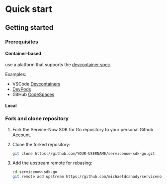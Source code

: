 # Quick start

## Getting started

### Prerequisites

#### Container-based

use a platform that supports the [devcontainer spec](https://containers.dev/implementors/spec/).

Examples:

- VSCode [Devcontainers](https://code.visualstudio.com/docs/devcontainers/create-dev-container)
- [DevPods](https://devpod.sh/)
- GitHub [CodeSpaces](https://github.com/features/codespaces)

#### Local

### Fork and clone repository

1. Fork the Service-Now SDK for Go repository to your personal Github Account.
2. Clone the forked repository:

    ```bash
    git clone https://github.com/YOUR-USERNAME/servicenow-sdk-go.git
    ```

3. Add the upstream remote for rebasing:

    ```bash
    cd servicenow-sdk-go
    git remote add upstream https://github.com/michaeldcanady/servicenow-sdk-go.git
    ```
